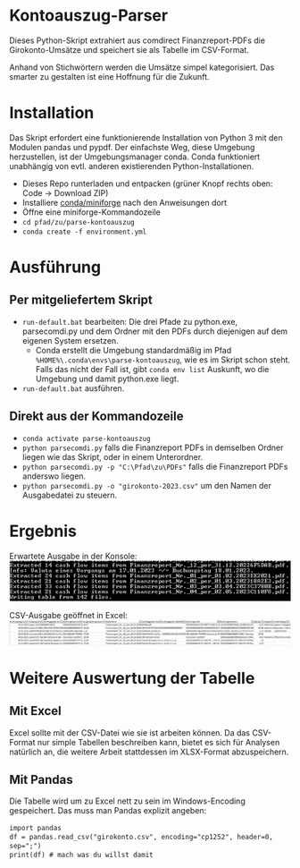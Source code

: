 # Kontoauszug-Parser
Dieses Python-Skript extrahiert aus comdirect Finanzreport-PDFs die Girokonto-Umsätze und speichert sie als Tabelle im CSV-Format.

Anhand von Stichwörtern werden die Umsätze simpel kategorisiert. Das smarter zu gestalten ist eine Hoffnung für die Zukunft.
# Installation
Das Skript erfordert eine funktionierende Installation von Python 3 mit den Modulen pandas und pypdf. Der einfachste Weg, diese Umgebung herzustellen, ist der Umgebungsmanager conda. Conda funktioniert unabhängig von evtl. anderen existierenden Python-Installationen.
* Dieses Repo runterladen und entpacken (grüner Knopf rechts oben: Code -> Download ZIP)
* Installiere [conda/miniforge](https://github.com/conda-forge/miniforge#miniforge3) nach den Anweisungen dort
* Öffne eine miniforge-Kommandozeile
* `cd pfad/zu/parse-kontoauszug`
* `conda create -f environment.yml`
# Ausführung
## Per mitgeliefertem Skript
* `run-default.bat` bearbeiten: Die drei Pfade zu python.exe, parsecomdi.py und dem Ordner mit den PDFs durch diejenigen auf dem eigenen System ersetzen.
  * Conda erstellt die Umgebung standardmäßig im Pfad `%HOME%\.conda\envs\parse-kontoauszug`, wie es im Skript schon steht. Falls das nicht der Fall ist, gibt `conda env list` Auskunft, wo die Umgebung und damit python.exe liegt.  
* `run-default.bat` ausführen.
## Direkt aus der Kommandozeile
* `conda activate parse-kontoauszug`
* `python parsecomdi.py` falls die Finanzreport PDFs in demselben Ordner liegen wie das Skript, oder in einem Unterordner.
* `python parsecomdi.py -p "C:\Pfad\zu\PDFs"` falls die Finanzreport PDFs anderswo liegen.
* `python parsecomdi.py -o "girokonto-2023.csv"` um den Namen der Ausgabedatei zu steuern.
# Ergebnis
Erwartete Ausgabe in der Konsole:
![Erwartete Ausgabe in der Konsole](readme/console-out.jpg)

CSV-Ausgabe geöffnet in Excel:
![Tabelle in Excel](readme/output-excel.jpg)
# Weitere Auswertung der Tabelle
## Mit Excel
Excel sollte mit der CSV-Datei wie sie ist arbeiten können. Da das CSV-Format nur simple Tabellen beschreiben kann, bietet es sich für Analysen natürlich an, die weitere Arbeit stattdessen im XLSX-Format abzuspeichern.
## Mit Pandas
Die Tabelle wird um zu Excel nett zu sein im Windows-Encoding gespeichert. Das muss man Pandas explizit angeben:
```
import pandas
df = pandas.read_csv("girokonto.csv", encoding="cp1252", header=0, sep=";")
print(df) # mach was du willst damit
```
